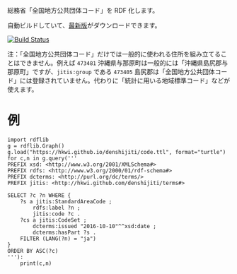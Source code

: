 総務省「全国地方公共団体コード」を RDF 化します。

自動ビルドしていて、[最新版](https://hkwi.github.io/denshijiti/code.ttl)がダウンロードできます。

[![Build Status](https://travis-ci.org/hkwi/denshijiti.svg?branch=master)](https://travis-ci.org/hkwi/denshijiti)


注：「全国地方公共団体コード」だけでは一般的に使われる住所を組み立てることはできません。例えば `473481` 沖縄県与那原町は一般的には「沖縄県島尻郡与那原町」ですが、`jitis:group` である `473405` 島尻郡は「全国地方公共団体コード」には登録されていません。代わりに「統計に用いる地域標準コード」などが使えます。

# 例

```
import rdflib
g = rdflib.Graph()
g.load("https://hkwi.github.io/denshijiti/code.ttl", format="turtle")
for c,n in g.query('''
PREFIX xsd: <http://www.w3.org/2001/XMLSchema#>
PREFIX rdfs: <http://www.w3.org/2000/01/rdf-schema#>
PREFIX dcterms: <http://purl.org/dc/terms/>
PREFIX jitis: <http://hkwi.github.com/denshijiti/terms#>

SELECT ?c ?n WHERE {
	?s a jitis:StandardAreaCode ;
		rdfs:label ?n ;
		jitis:code ?c .
	?cs a jitis:CodeSet ;
		dcterms:issued "2016-10-10"^^xsd:date ;
		dcterms:hasPart ?s .
	FILTER (LANG(?n) = "ja")
}
ORDER BY ASC(?c)
'''):
	print(c,n)
```
